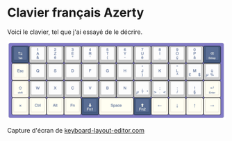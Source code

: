 # Clavier français Azerty

Voici le clavier, tel que j'ai essayé de le décrire.

![french-azerty-keyboard](french-azerty-keyboard.png)

Capture d'écran de [keyboard-layout-editor.com](https://www.keyboard-layout-editor.com/##@_backcolor=%23837acb&css=.keylabel%7B%0A%20%20%20%20font-weight%2F:normal%2F%3B%0A%7D%3B&@_c=%233f5b82&t=%23fcf7ea&a:5&f2:1%3B&=%0ATab%0A%0A%0A%0A%0A%E2%86%B9&_c=%23cccccc&t=%233f5b82&f:3%3B&=1%0A%2F&%0A%0A%0A%0A%0AA&_f:3%3B&=2%0A%C3%A9%0A%0A%0A%0A%0AZ&_f:3%3B&=3%0A%22%0A%0A%0A%0A%0AE&_f:3%3B&=4%0A'%0A%0A%0A%0A%0AR&_f:3%3B&=5%0A(%0A%0A%0A%0A%0AT&_f:3%3B&=6%0A-%0A%0A%0A%0A%0AY&_f:3%3B&=7%0A%C3%A8%0A%0A%0A%0A%0AU&_f:3%3B&=8%0A%2F_%0A%0A%0A%0A%0AI&_f:3%3B&=9%0A%C3%A7%0A%0A%0A%0A%0AO&_f:3%3B&=0%0A%C3%A0%0A%0A%0A%0A%0AP&_c=%233f5b82&t=%23fcf7ea&fa@:0&:1&:1&:1&:1&:1&:2%3B%3B&=%0ABcksp%0A%0A%0A%0A%0A%E2%8C%AB%3B&@_c=%23fcf7ea&t=%233f5b82&a:7%3B&=Esc&_c=%23cccccc%3B&=Q&=S&=D&=F&=G&=H&_a:5&f:3%3B&=%C2%B0%0A)%0A%0A%0A%0A%0AJ&_a:7%3B&=K&_a:5&f:3%3B&=%22%0A%5E%0A%0A%0A%0A%0AL&_a:4&f:3%3B&=%0A%C2%A3%0A%0A$%0A%0A%0A%0A%0A%0AM&_f:3%3B&=%0A%C2%B5%0A%0A%0A%0A%0A%0A%0A%0A%C3%B9%0A%25%3B&@_c=%23fcf7ea&a:5&f2:1%3B&=%0Ashift%0A%0A%0A%0A%0A%E2%87%A7&_c=%23cccccc&a:7%3B&=W&=X&=C&=V&=B&=N&_a:4&f2:0%3B&=%0A%C2%B5%0A%0A*%0A%0A%0A%0A%0A%0A,%0A%3F&=%0A%3E%0A%0A%3C%0A%0A%0A%0A%0A%0A%2F%3B%0A.&_a:5%3B&=%0A%2F%2F%0A%0A%0A%0A%0A%2F:&=%0A%C2%A7%0A%0A%0A%0A%0A!&_c=%23fcf7ea&f2:1%3B&=%0AEnter%0A%0A%0A%0A%0A%E2%86%B5%3B&@_a:7%3B&=%C3%97&=Ctrl&=Alt&=Fn&_c=%233f5b82&t=%23fcf7ea&a:5&f:3%3B&=%0AFn1%0A%0A%0A%0A%0A%E2%AC%87%EF%B8%8E&_c=%23fcf7ea&t=%233f5b82&a:7&w:2%3B&=Space&_c=%233f5b82&t=%23fcf7ea&a:5&f:3%3B&=%0AFn2%0A%0A%0A%0A%0A%E2%AC%86%EF%B8%8E&_c=%23fcf7ea&t=%233f5b82&a:7%3B&=%E2%86%90&=%E2%86%93&=%E2%86%91&=%E2%86%92)